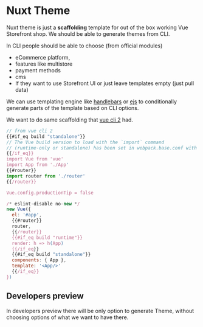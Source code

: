 # Nuxt Theme

Nuxt theme is just a **scaffolding** template for out of the box working Vue Storefront shop. We should be able to generate themes from CLI.

In CLI people should be able to choose (from official modules)
- eCommerce platform, 
- features like multistore
- payment methods 
- cms
- If they want to use Storefront UI or just leave templates empty (just pull data)

We can use templating engine like [handlebars](https://handlebarsjs.com) or [ejs](https://ejs.co/) to conditionally generate parts of the template based on CLI options.

We want to do same scaffolding that [vue cli 2](https://github.com/vuejs-templates/webpack) had. 
```js
// from vue cli 2
{{#if_eq build "standalone"}}
// The Vue build version to load with the `import` command
// (runtime-only or standalone) has been set in webpack.base.conf with an alias.
{{/if_eq}}
import Vue from 'vue'
import App from './App'
{{#router}}
import router from './router'
{{/router}}

Vue.config.productionTip = false

/* eslint-disable no-new */
new Vue({
  el: '#app',
  {{#router}}
  router,
  {{/router}}
  {{#if_eq build "runtime"}}
  render: h => h(App)
  {{/if_eq}}
  {{#if_eq build "standalone"}}
  components: { App },
  template: '<App/>'
  {{/if_eq}}
})
```
## Developers preview

In developers preview there will be only option to generate Theme, without choosing options of what we want to have there.
